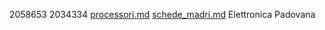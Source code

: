2058653
2034334
[processori.md](processori.md)
[schede_madri.md](schede_madri.md)
Elettronica Padovana
